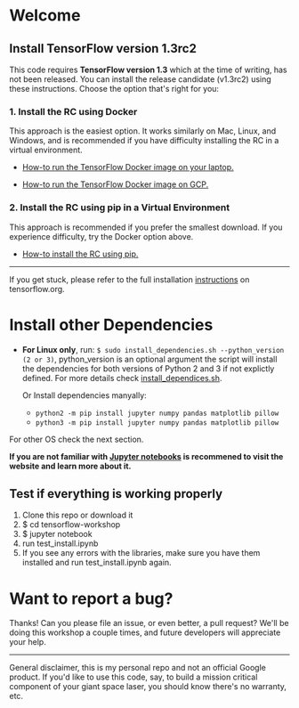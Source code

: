 # Welcome

##  Install TensorFlow version 1.3rc2

This code requires **TensorFlow version 1.3** which at the time of writing, has not been released. You can install the release candidate (v1.3rc2) using these instructions. Choose the option that's right for you:

### 1. Install the RC using Docker

This approach is the easiest option. It works similarly on Mac, Linux, and Windows, and is recommended if you have difficulty installing the RC in a virtual environment. 

* [How-to run the TensorFlow Docker image on your laptop.](setup/install-docker-local.md)

* [How-to run the TensorFlow Docker image on GCP.](setup/install-docker-cloud.md)

### 2. Install the RC using pip in a Virtual Environment

This approach is recommended if you prefer the smallest download. If you experience difficulty, try the Docker option above.

* [How-to install the RC using pip.](setup/install-pip.md)

---
If you get stuck, please refer to the full installation [instructions](https://www.tensorflow.org/install/) on tensorflow.org.

# Install other Dependencies

* **For Linux only**, run: `$ sudo install_dependencies.sh --python_version (2 or 3)`, python_version is an optional argument the script will install the dependencies for both versions of Python 2 and 3 if not explictly defined. For more details check [install_dependices.sh](install_dependencies.sh).

  Or Install dependencies manyally:
    * `python2 -m pip install jupyter numpy pandas matplotlib pillow`
    * `python3 -m pip install jupyter numpy pandas matplotlib pillow`

For other OS check the next section.

**If you are not familiar with [Jupyter notebooks](http://jupyter.readthedocs.io/en/latest/index.html) is recommened to visit the website and learn more about it.**
   
## Test if everything is working properly

1. Clone this repo or download it
2. $ cd tensorflow-workshop
3. $ jupyter notebook
4. run test_install.ipynb
5. If you see any errors with the libraries, make sure you have them installed and run test_install.ipynb again.

# Want to report a bug?

Thanks! Can you please file an issue, or even better, a pull request? We'll be doing this workshop a couple times, and future developers will appreciate your help.

- - -
General disclaimer, this is my personal repo and not an official Google product. If you'd like to use this code, say, to build a mission critical component of your giant space laser, you should know there's no warranty, etc.
